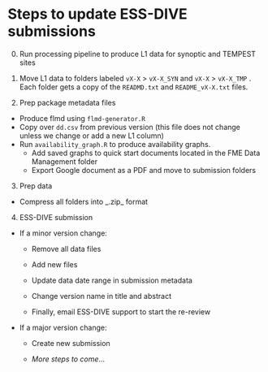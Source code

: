 
# Steps to update ESS-DIVE submissions

0.  Run processing pipeline to produce L1 data for synoptic and TEMPEST sites

1.  Move L1 data to folders labeled `vX-X` \> `vX-X_SYN` and `vX-X` \> `vX-X_TMP` . Each folder gets a copy of the `READMD.txt` and `README_vX-X.txt` files.

2.  Prep package metadata files

-   Produce flmd using `flmd-generator.R`
-   Copy over `dd.csv` from previous version (this file does not change unless we change or add a new L1 column)
-   Run `availability_graph.R` to produce availability graphs.
    -   Add saved graphs to quick start documents located in the FME Data Management folder
    -   Export Google document as a PDF and move to submission folders

3.  Prep data

-   Compress all folders into \_.zip\_ format

4.  ESS-DIVE submission

-   If a minor version change:

    -   Remove all data files

    -   Add new files

    -   Update data date range in submission metadata

    -   Change version name in title and abstract

    -   Finally, email ESS-DIVE support to start the re-review

-   If a major version change:

    -   Create new submission

    -   *More steps to come*...
